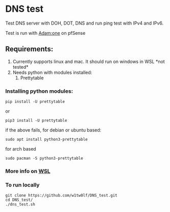 # DNS test

Test DNS server with DOH, DOT, DNS and run ping test with IPv4 and IPv6.

Test is run with [Adam:one](https://adamnet.works/) on pfSense

## Requirements:
<ol>
 <li>Currently supports linux and mac. It should run on windows in WSL *not tested*
<li> Needs python with modules installed:
   <ol>
     <li>Prettytable</li>
   </ol>
</ol>


### Installing python modules:
```
pip install -U prettytable
```
or
```
pip3 install -U prettytable
```
if the above fails,
for debian or ubuntu based:
```
sudo apt install python3-prettytable
```
for arch based
```
sudo pacman -S python3-prettytable
```
### More info on [WSL]('https://learn.microsoft.com/en-us/windows/wsl/install')

### To run locally
```
git clone https://github.com/w1tw0lf/DNS_test.git
cd DNS_test/
./dns_test.sh
```